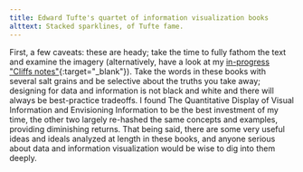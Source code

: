 ```yaml
---
title: Edward Tufte's quartet of information visualization books
alttext: Stacked sparklines, of Tufte fame.
---
```


First, a few caveats: these are heady; take the time to fully fathom the text and examine the imagery (alternatively, have a look at my [in-progress "Cliffs notes"](https://www.instagram.com/dataviscliffsnotes/){:target="_blank"}). Take the words in these books with several salt grains and be selective about the truths you take away; designing for data and information is not black and white and there will always be best-practice tradeoffs. I found The Quantitative Display of Visual Information and Envisioning Information to be the best investment of my time, the other two largely re-hashed the same concepts and examples, providing diminishing returns. That being said, there are some very useful ideas and ideals analyzed at length in these books, and anyone serious about data and information visualization would be wise to dig into them deeply.
